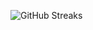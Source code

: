 ![GitHub Streaks](https://github-streaks-mqc9.onrender.com/streak/happilli/image?theme=midnight&cache_bust=1743057859&lang=ja)
